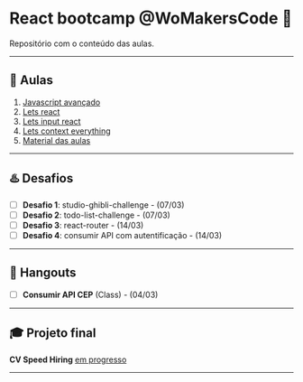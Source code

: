 # React bootcamp @WoMakersCode 💖 
Repositório com o conteúdo das aulas.

*******
## 🚀 Aulas
 1. [Javascript avançado](./aula-1-javascript-avancado)
 2. [Lets react](./aula-2-lets-react)
 3. [Lets input react](./aula-3-lets-input-react)
 4. [Lets context everything](./aula-4-lets-context-everything)
 5. [Material das aulas](./material-aulas)

*******

## ♨️ Desafios

- [ ] **Desafio 1**: studio-ghibli-challenge - (07/03)
- [ ] **Desafio 2**: todo-list-challenge - (07/03)
- [ ] **Desafio 3**: react-router - (14/03)
- [ ] **Desafio 4**: consumir API com autentificação - (14/03)

*******

## 🎥 Hangouts

- [ ] **Consumir API CEP** (Class) - (04/03)

*******

## 🎓 Projeto final 

**CV Speed Hiring** [em progresso](https://github.com/React-Bootcamp-WoMarkersCode/cv-speed-hiring)

*******

